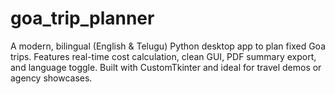 # goa_trip_planner
A modern, bilingual (English &amp; Telugu) Python desktop app to plan fixed Goa trips. Features real-time cost calculation, clean GUI, PDF summary export, and language toggle. Built with CustomTkinter and ideal for travel demos or agency showcases. 

